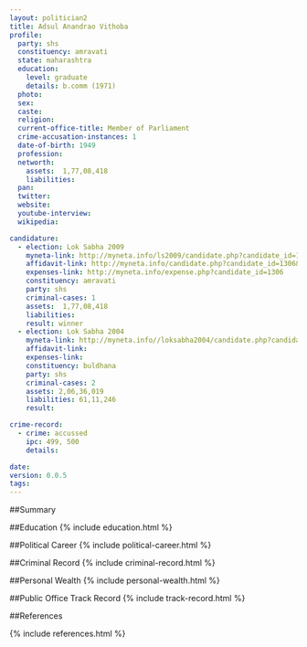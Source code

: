 ```yaml
---
layout: politician2
title: Adsul Anandrao Vithoba
profile: 
  party: shs
  constituency: amravati
  state: maharashtra
  education: 
    level: graduate
    details: b.comm (1971)
  photo: 
  sex: 
  caste: 
  religion: 
  current-office-title: Member of Parliament
  crime-accusation-instances: 1
  date-of-birth: 1949
  profession: 
  networth: 
    assets:  1,77,08,418
    liabilities: 
  pan: 
  twitter: 
  website: 
  youtube-interview: 
  wikipedia: 

candidature: 
  - election: Lok Sabha 2009
    myneta-link: http://myneta.info/ls2009/candidate.php?candidate_id=1306
    affidavit-link: http://myneta.info/candidate.php?candidate_id=1306&scan=original
    expenses-link: http://myneta.info/expense.php?candidate_id=1306
    constituency: amravati 
    party: shs
    criminal-cases: 1
    assets:  1,77,08,418
    liabilities: 
    result: winner 
  - election: Lok Sabha 2004
    myneta-link: http://myneta.info//loksabha2004/candidate.php?candidate_id=2341
    affidavit-link: 
    expenses-link: 
    constituency: buldhana 
    party: shs
    criminal-cases: 2
    assets: 2,06,36,019
    liabilities: 61,11,246
    result:  

crime-record: 
  - crime: accussed
    ipc: 499, 500
    details:    

date: 
version: 0.0.5
tags: 
---
```

##Summary


##Education
{% include education.html %}


##Political Career
{% include political-career.html %}


##Criminal Record
{% include criminal-record.html %}


##Personal Wealth
{% include personal-wealth.html %}


##Public Office Track Record
{% include track-record.html %}


##References


{% include references.html %}